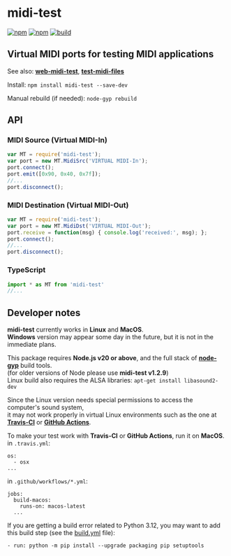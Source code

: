 # midi-test

[![npm](https://img.shields.io/npm/v/midi-test.svg)](https://www.npmjs.com/package/midi-test)
[![npm](https://img.shields.io/npm/dt/midi-test.svg)](https://www.npmjs.com/package/midi-test)
[![build](https://github.com/jazz-soft/midi-test/actions/workflows/build.yml/badge.svg)](https://github.com/jazz-soft/midi-test/actions)

## Virtual MIDI ports for testing MIDI applications

See also: [**web-midi-test**](https://github.com/jazz-soft/web-midi-test), [**test-midi-files**](https://github.com/jazz-soft/test-midi-files)

Install: `npm install midi-test --save-dev`

Manual rebuild (if needed): `node-gyp rebuild`

## API
### MIDI Source (Virtual MIDI-In)

```js
var MT = require('midi-test');
var port = new MT.MidiSrc('VIRTUAL MIDI-In');
port.connect();
port.emit([0x90, 0x40, 0x7f]);
//...
port.disconnect();
```

### MIDI Destination (Virtual MIDI-Out)

```js
var MT = require('midi-test');
var port = new MT.MidiDst('VIRTUAL MIDI-Out');
port.receive = function(msg) { console.log('received:', msg); };
port.connect();
//...
port.disconnect();
```

### TypeScript

```ts
import * as MT from 'midi-test'
//...
```

## Developer notes

**midi-test** currently works in **Linux** and **MacOS**.  
**Windows** version may appear some day in the future, but it is not in the immediate plans.

This package requires **Node.js v20 or above**,
and the full stack of [**node-gyp**](https://www.npmjs.com/package/node-gyp) build tools.  
(for older versions of Node please use **midi-test v1.2.9**)  
Linux build also requires the ALSA libraries: `apt-get install libasound2-dev`

Since the Linux version needs special permissions to access the computer's sound system,  
it may not work properly in virtual Linux environments such as the one at [**Travis-CI**](https://travis-ci.org)
or [**GitHub Actions**](https://docs.github.com/en/actions).

To make your test work with **Travis-CI** or **GitHub Actions**, run it on **MacOS**.  
in `.travis.yml`:
```
os:
  - osx
...
```
in `.github/workflows/*.yml`:
```
jobs:
  build-macos:
    runs-on: macos-latest
  ...
```

If you are getting a build error related to Python 3.12, you may want to add this build step
(see the [build.yml](https://github.com/jazz-soft/midi-test/blob/master/.github/workflows/build.yml) file):
```
- run: python -m pip install --upgrade packaging pip setuptools
```
